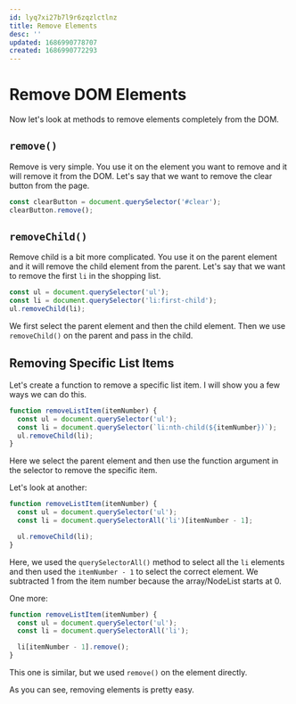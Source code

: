 ```yaml
---
id: lyq7xi27b7l9r6zqzlctlnz
title: Remove Elements
desc: ''
updated: 1686990778707
created: 1686990772293
---
```

# Remove DOM Elements

Now let's look at methods to remove elements completely from the DOM.

## `remove()`

Remove is very simple. You use it on the element you want to remove and it will remove it from the DOM. Let's say that we want to remove the clear button from the page.

```js
const clearButton = document.querySelector('#clear');
clearButton.remove();
```

## `removeChild()`

Remove child is a bit more complicated. You use it on the parent element and it will remove the child element from the parent. Let's say that we want to remove the first `li` in the shopping list.

```js
const ul = document.querySelector('ul');
const li = document.querySelector('li:first-child');
ul.removeChild(li);
```

We first select the parent element and then the child element. Then we use `removeChild()` on the parent and pass in the child.

## Removing Specific List Items

Let's create a function to remove a specific list item. I will show you a few ways we can do this.

```js
function removeListItem(itemNumber) {
  const ul = document.querySelector('ul');
  const li = document.querySelector(`li:nth-child(${itemNumber})`);
  ul.removeChild(li);
}
```

Here we select the parent element and then use the function argument in the selector to remove the specific item.

Let's look at another:

```js
function removeListItem(itemNumber) {
  const ul = document.querySelector('ul');
  const li = document.querySelectorAll('li')[itemNumber - 1];

  ul.removeChild(li);
}
```

Here, we used the `querySelectorAll()` method to select all the `li` elements and then used the `itemNumber - 1` to select the correct element. We subtracted 1 from the item number because the array/NodeList starts at 0.

One more:

```js
function removeListItem(itemNumber) {
  const ul = document.querySelector('ul');
  const li = document.querySelectorAll('li');

  li[itemNumber - 1].remove();
}
```

This one is similar, but we used `remove()` on the element directly.

As you can see, removing elements is pretty easy.
